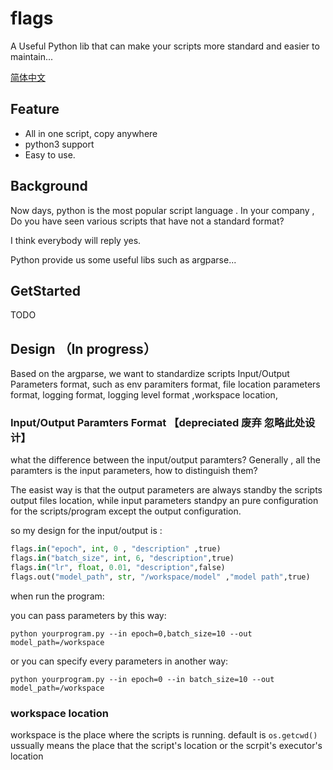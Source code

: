 

# flags
A Useful Python lib that can make your scripts more standard and easier to maintain...

[简体中文](README.md)

## Feature

* All in one script, copy anywhere
* python3 support
* Easy to use.

## Background

Now days, python is the most popular script language . In your company , Do you have seen various scripts that have not a standard format?

I think everybody will reply yes.

Python provide us some useful libs such as argparse...

## GetStarted

TODO

## Design （In progress）

Based on the argparse, we want to standardize scripts Input/Output Parameters format, such as env paramiters format, file location parameters format, logging format, logging level format ,workspace location,


### Input/Output Paramters Format 【depreciated 废弃 忽略此处设计】

what the difference between the  input/output paramters? Generally , all the paramters is the input parameters, how to distinguish them?

The easist way is that  the output parameters are always standby the scripts output files location, while input parameters standpy an pure configuration for the scripts/program except the output configuration.

so my design for the input/output is :

```python
flags.in("epoch", int, 0 , "description" ,true)
flags.in("batch_size", int, 6, "description",true)
flags.in("lr", float, 0.01, "description",false)
flags.out("model_path", str, "/workspace/model" ,"model path",true)
```
when run the program:

you can pass parameters by this way:

`python yourprogram.py --in epoch=0,batch_size=10 --out model_path=/workspace`

or you can specify every parameters in another way:

`python yourprogram.py --in epoch=0 --in batch_size=10 --out model_path=/workspace`


### workspace location

workspace is the place where the scripts is running.  default is `os.getcwd()`  ussually means the place that the script's location  or the scrpit's executor's location





